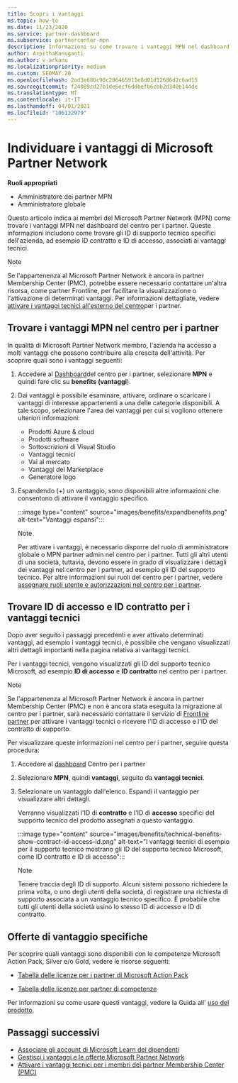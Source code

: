 ```yaml
---
title: Scopri i vantaggi
ms.topic: how-to
ms.date: 11/23/2020
ms.service: partner-dashboard
ms.subservice: partnercenter-mpn
description: Informazioni su come trovare i vantaggi MPN nel dashboard del centro per i partner. Sono incluse informazioni su come trovare l'ID di accesso e l'ID del contratto per i vantaggi tecnici.
author: ArpithaKanuganti
ms.author: v-arkanu
ms.localizationpriority: medium
ms.custom: SEOMAY.20
ms.openlocfilehash: 2ad3e686c90c286465911e8d01d12686d2c6ad15
ms.sourcegitcommit: f24089cd27b1de6ecf6ddbefb6cbb2d340e144de
ms.translationtype: MT
ms.contentlocale: it-IT
ms.lasthandoff: 04/01/2021
ms.locfileid: "106132979"
---
```

# <a name="locate-your-microsoft-partner-network-benefits"></a>Individuare i vantaggi di Microsoft Partner Network 

**Ruoli appropriati**

- Amministratore dei partner MPN
- Amministratore globale

Questo articolo indica ai membri del Microsoft Partner Network (MPN) come trovare i vantaggi MPN nel dashboard del centro per i partner. Queste informazioni includono come trovare gli ID di supporto tecnico specifici dell'azienda, ad esempio ID contratto e ID di accesso, associati ai vantaggi tecnici.

>[!NOTE]
> Se l'appartenenza al Microsoft Partner Network è ancora in partner Membership Center (PMC), potrebbe essere necessario contattare un'altra risorsa, come partner Frontline, per facilitare la visualizzazione o l'attivazione di determinati vantaggi. Per informazioni dettagliate, vedere [attivare i vantaggi tecnici all'esterno del centro](partner-membership-center-tech-benefits-activate.md)per i partner.

## <a name="find-your-mpn-benefits-in-partner-center"></a>Trovare i vantaggi MPN nel centro per i partner

In qualità di Microsoft Partner Network membro, l'azienda ha accesso a molti vantaggi che possono contribuire alla crescita dell'attività. Per scoprire quali sono i vantaggi seguenti:

1. Accedere al [Dashboard](https://partner.microsoft.com/dashboard/home)del centro per i partner, selezionare **MPN** e quindi fare clic su **benefits (vantaggi**).

2. Dai vantaggi è possibile esaminare, attivare, ordinare o scaricare i vantaggi di interesse appartenenti a una delle categorie disponibili. A tale scopo, selezionare l'area dei vantaggi per cui si vogliono ottenere ulteriori informazioni:

   - Prodotti Azure & cloud
   - Prodotti software
   - Sottoscrizioni di Visual Studio
   - Vantaggi tecnici
   - Vai al mercato
   - Vantaggi del Marketplace
   - Generatore logo

3. Espandendo (+) un vantaggio, sono disponibili altre informazioni che consentono di attivare il vantaggio specifico.

   :::image type="content" source="images/benefits/expandbenefits.png" alt-text="Vantaggi espansi":::

   > [!NOTE]
   > Per attivare i vantaggi, è necessario disporre del ruolo di amministratore globale o MPN partner admin nel centro per i partner. Tutti gli altri utenti di una società, tuttavia, devono essere in grado di visualizzare i dettagli dei vantaggi nel centro per i partner, ad esempio gli ID del supporto tecnico. Per altre informazioni sui ruoli del centro per i partner, vedere [assegnare ruoli utente e autorizzazioni nel centro per i partner](permissions-overview.md).

## <a name="find-access-id-and-contract-id-for-technical-benefits"></a>Trovare ID di accesso e ID contratto per i vantaggi tecnici

Dopo aver seguito i passaggi precedenti e aver attivato determinati vantaggi, ad esempio i vantaggi tecnici, è possibile che vengano visualizzati altri dettagli importanti nella pagina relativa ai vantaggi tecnici.

Per i vantaggi tecnici, vengono visualizzati gli ID del supporto tecnico Microsoft, ad esempio **ID di accesso** e **ID contratto** nel centro per i partner.

>[!NOTE]
> Se l'appartenenza al Microsoft Partner Network è ancora in partner Membership Center (PMC) e non è ancora stata eseguita la migrazione al centro per i partner, sarà necessario contattare il servizio di [Frontline partner](partner-membership-center-tech-benefits-activate.md) per attivare i vantaggi tecnici o ricevere l'ID di accesso e l'ID del contratto di supporto.

 Per visualizzare queste informazioni nel centro per i partner, seguire questa procedura:

1. Accedere al [dashboard](https://partner.microsoft.com/dashboard/home) Centro per i partner

2. Selezionare **MPN**, quindi **vantaggi**, seguito da **vantaggi tecnici**.

3. Selezionare un vantaggio dall'elenco. Espandi il vantaggio per visualizzare altri dettagli. 

   Verranno visualizzati l'ID di **contratto** e l'ID di **accesso** specifici del supporto tecnico del prodotto assegnati a questo vantaggio.  

   :::image type="content" source="images/benefits/technical-benefits-show-contract-id-access-id.png" alt-text="I vantaggi tecnici di esempio per il supporto tecnico mostrano gli ID del supporto tecnico Microsoft, come ID contratto e ID di accesso":::

   > [!NOTE]
   > Tenere traccia degli ID di supporto. Alcuni sistemi possono richiedere la prima volta, o uno degli utenti della società, di registrare una richiesta di supporto associata a un vantaggio tecnico specifico. È probabile che tutti gli utenti della società usino lo stesso ID di accesso e ID di contratto.

## <a name="specific-benefit-offers"></a>Offerte di vantaggio specifiche

Per scoprire quali vantaggi sono disponibili con le competenze Microsoft Action Pack, Silver e/o Gold, vedere le risorse seguenti:

- [Tabella delle licenze per i partner di Microsoft Action Pack](https://assetsprod.microsoft.com/en-us/microsoft-action-pack-license-table.pdf)

- [Tabella delle licenze per partner di competenze](https://assetsprod.microsoft.com/mpn-maps-software-iur-competency-license-table.docx)

Per informazioni su come usare questi vantaggi, vedere la Guida all' [uso del prodotto](https://assets.microsoft.com/MPN-MAPS-Product-Usage-Guide.pdf).

## <a name="next-steps"></a>Passaggi successivi

- [Associare gli account di Microsoft Learn dei dipendenti](ms-learn-associate.md)
- [Gestisci i vantaggi e le offerte Microsoft Partner Network](manage-your-partner-network-benefits.md)
- [Attivare i vantaggi tecnici per i membri del partner Membership Center (PMC)](partner-membership-center-tech-benefits-activate.md)